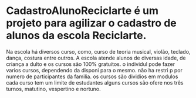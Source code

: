 # CadastroAlunoReciclarte  é um projeto para agilizar o cadastro de alunos da escola Reciclarte. 
Na escola há diversos curso,  como, curso de teoria musical, violão, teclado, dança, costura entre outros.
A escola atende alunos de diversas idade, de criança a dulto e os cursos são 100% gratuitos.
o individul pode fazer varios cursos, dependendo da disponi para o mesmo.
não ha restri p por numero de participantes da familia.
os cursos são dividios em modulos 
cada curso tem um limite de estudantes 
alguns cursos são ofere nos três turnos, matutino, vespertino e nortuno.

